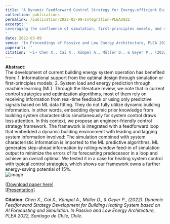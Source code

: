 ```yaml
---
title: "A Dynamic Feedforward Control Strategy for Energy-efficient Building System Operation"
collection: publications
permalink: /publication/2022-03-09-Integration-PLEA2022
excerpt: '
Leveraging the confluence of simulation, first-principles models, and machine learning, we introduce a pioneering approach that marries the strengths of feedforward and feedback loops. Think of it as a reinforcement learning paradigm: we construct a dynamic environment, allowing the model to adapt and perform optimally. This synergy crafts a dynamic and highly efficient building system control strategy, all conceptualized within a ‘gray-box’ framework. By embedding dynamic prior knowledge of building system characteristics, we not only enhance the model’s behavior but also tap into previously unexplored energy-saving potentials, paving the way for the future of optimized built environments.
'
date: 2022-03-09
venue: 'In Proceedings of Passive and Low Energy Architecture, PLEA 2022'
paperurl: ''
citation: '<i> Chen X., Cai X., Kümpel A., Müller D., & Geyer P., (2022). Dynamic Feedforward Strategy Development for Building Heating System based on AI Forecasting and Simulation. In Passive and Low Energy Architecture, PLEA 2022, Santiago de Chile, Chile.</i>'
---
```


**Abstract**: <br>
The development of current building energy system operation has benefited from: 1. Informational support from the optimal design through simulation or first-principles models; 2. System load and energy prediction through machine learning (ML). Through the literature review, we note that in current control strategies and optimization algorithms, most of them rely on receiving information from real-time feedback or using only predictive signals based on ML data fitting. They do not fully utilize dynamic building information. In other words, embedding dynamic prior knowledge from building system characteristics simultaneously for system control draws less attention. In this context, we propose an engineer-friendly control strategy framework. The framework is integrated with a feedforward loop that embedded a dynamic building environment with leading and lagging system information involved: The simulation combined with system characteristic information is imported to the ML predictive algorithms. ML generates step-ahead information by rolling-window feed-in of simulation output to minimize the errors of its forecasting predecessor in a loop and achieve an overall optimal. We tested it in a case for heating system control with typical control strategies, which shows our framework owns a further energy-saving potential of 15%.<br>
![image](https://user-images.githubusercontent.com/106488602/217024302-4f11510c-ed2a-4a1f-a2fb-06ec7e0625af.png)<br>

[[Download paper here]](https://www.researchgate.net/publication/364799973_A_Dynamic_Feedforward_Control_Strategy_for_Energy-efficient_Building_System_Operation)<br>
[[Presentation]](https://github.com/chenxiachan/chenxiachan.github.io/blob/master/files/PLEA-Xia_1166_PG.pdf)<br>

**Citation**:<i> Chen X., Cai X., Kümpel A., Müller D., & Geyer P., (2022). Dynamic Feedforward Strategy Development for Building Heating System based on AI Forecasting and Simulation. In Passive and Low Energy Architecture, PLEA 2022, Santiago de Chile, Chile. </i>
